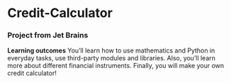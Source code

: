 # Credit-Calculator  
### Project from Jet Brains  
**Learning outcomes**
You’ll learn how to use mathematics and Python in everyday tasks, use third-party modules and libraries. Also, you’ll learn more about different financial instruments. Finally, you will make your own credit calculator!

